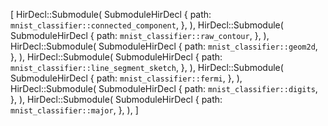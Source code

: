 [
    HirDecl::Submodule(
        SubmoduleHirDecl {
            path: `mnist_classifier::connected_component`,
        },
    ),
    HirDecl::Submodule(
        SubmoduleHirDecl {
            path: `mnist_classifier::raw_contour`,
        },
    ),
    HirDecl::Submodule(
        SubmoduleHirDecl {
            path: `mnist_classifier::geom2d`,
        },
    ),
    HirDecl::Submodule(
        SubmoduleHirDecl {
            path: `mnist_classifier::line_segment_sketch`,
        },
    ),
    HirDecl::Submodule(
        SubmoduleHirDecl {
            path: `mnist_classifier::fermi`,
        },
    ),
    HirDecl::Submodule(
        SubmoduleHirDecl {
            path: `mnist_classifier::digits`,
        },
    ),
    HirDecl::Submodule(
        SubmoduleHirDecl {
            path: `mnist_classifier::major`,
        },
    ),
]
